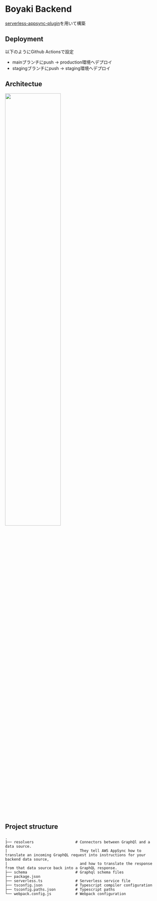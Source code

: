 # Boyaki Backend
[serverless-appsync-plugin](https://github.com/sid88in/serverless-appsync-plugin)を用いて構築

## Deployment
以下のようにGithub Actionsで設定
- mainブランチにpush -> production環境へデプロイ
- stagingブランチにpush -> staging環境へデプロイ

## Architectue
<img src="https://user-images.githubusercontent.com/26875412/157812343-9d465204-3c59-4066-b170-ed236a35ef53.jpg" width="60%" />

## Project structure
```
.
├── resolvers                   # Connectors between GraphQl and a data source.
|                                 They tell AWS AppSync how to translate an incoming GraphQL request into instructions for your backend data source,
|                                 and how to translate the response from that data source back into a GraphQL response.
├── schema                      # Graphql schema files
├── package.json
├── serverless.ts               # Serverless service file
├── tsconfig.json               # Typescript compiler configuration
├── tsconfig.paths.json         # Typescript paths
└── webpack.config.js           # Webpack configuration
```


